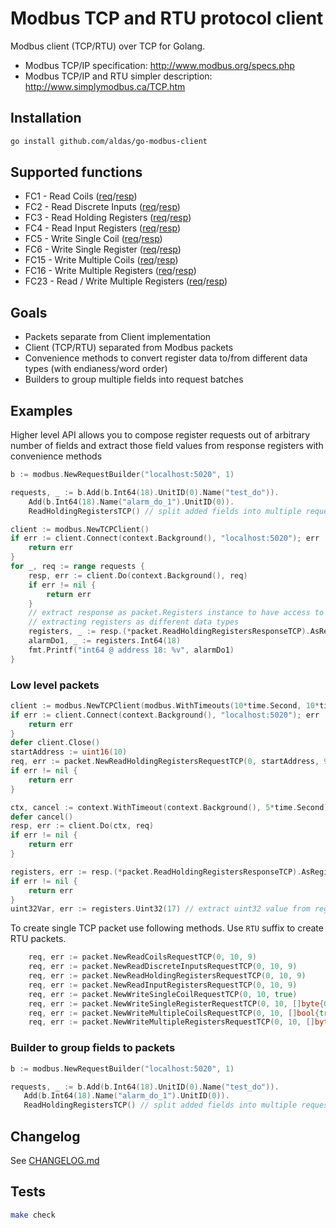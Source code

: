 # Modbus TCP and RTU protocol client

Modbus client (TCP/RTU) over TCP for Golang.

* Modbus TCP/IP specification: http://www.modbus.org/specs.php
* Modbus TCP/IP and RTU simpler description: http://www.simplymodbus.ca/TCP.htm

## Installation

```bash
go install github.com/aldas/go-modbus-client
```

## Supported functions

* FC1 - Read Coils ([req](packet/readcoilsrequest.go)/[resp](packet/readcoilsresponse.go))
* FC2 - Read Discrete Inputs ([req](packet/readdiscreteinputsrequest.go)/[resp](packet/readdiscreteinputsresponse.go))
* FC3 - Read Holding Registers ([req](packet/readholdingregistersrequest.go)/[resp](packet/readholdingregistersresponse.go))
* FC4 - Read Input Registers ([req](packet/readinputregistersrequest.go)/[resp](packet/readinputregistersresponse.go))
* FC5 - Write Single Coil ([req](packet/writesinglecoilrequest.go)/[resp](packet/writesinglecoilresponse.go))
* FC6 - Write Single Register ([req](packet/writesingleregisterrequest.go)/[resp](packet/writesingleregisterresponse.go))
* FC15 - Write Multiple Coils ([req](packet/writemultiplecoilsrequest.go)/[resp](packet/writemultiplecoilsresponse.go))
* FC16 - Write Multiple Registers ([req](packet/writemultipleregistersrequest.go)/[resp](packet/writemultipleregistersresponse.go))
* FC23 - Read / Write Multiple Registers ([req](packet/readwritemultipleregistersrequest.go)/[resp](packet/readwritemultipleregistersresponse.go))

## Goals

* Packets separate from Client implementation
* Client (TCP/RTU) separated from Modbus packets
* Convenience methods to convert register data to/from different data types (with endianess/word order)
* Builders to group multiple fields into request batches

## Examples

Higher level API allows you to compose register requests out of arbitrary number of fields and extract those
field values from response registers with convenience methods

```go
b := modbus.NewRequestBuilder("localhost:5020", 1)

requests, _ := b.Add(b.Int64(18).UnitID(0).Name("test_do")).
    Add(b.Int64(18).Name("alarm_do_1").UnitID(0)).
    ReadHoldingRegistersTCP() // split added fields into multiple requests with suitable quantity size

client := modbus.NewTCPClient()
if err := client.Connect(context.Background(), "localhost:5020"); err != nil {
    return err
}
for _, req := range requests {
    resp, err := client.Do(context.Background(), req)
    if err != nil {
        return err
    }
    // extract response as packet.Registers instance to have access to convenience methods to 
    // extracting registers as different data types
    registers, _ := resp.(*packet.ReadHoldingRegistersResponseTCP).AsRegisters(req.StartAddress())
    alarmDo1, _ := registers.Int64(18)
    fmt.Printf("int64 @ address 18: %v", alarmDo1)
}
```

### Low level packets

```go
client := modbus.NewTCPClient(modbus.WithTimeouts(10*time.Second, 10*time.Second))
if err := client.Connect(context.Background(), "localhost:5020"); err != nil {
    return err
}
defer client.Close()
startAddress := uint16(10)
req, err := packet.NewReadHoldingRegistersRequestTCP(0, startAddress, 9)
if err != nil {
    return err
}

ctx, cancel := context.WithTimeout(context.Background(), 5*time.Second)
defer cancel()
resp, err := client.Do(ctx, req)
if err != nil {
    return err
}

registers, err := resp.(*packet.ReadHoldingRegistersResponseTCP).AsRegisters(startAddress)
if err != nil {
    return err
}
uint32Var, err := registers.Uint32(17) // extract uint32 value from register 17
```

To create single TCP packet use following methods. Use `RTU` suffix to create RTU packets.
```go
	req, err := packet.NewReadCoilsRequestTCP(0, 10, 9)
	req, err := packet.NewReadDiscreteInputsRequestTCP(0, 10, 9)
	req, err := packet.NewReadHoldingRegistersRequestTCP(0, 10, 9)
	req, err := packet.NewReadInputRegistersRequestTCP(0, 10, 9)
	req, err := packet.NewWriteSingleCoilRequestTCP(0, 10, true)
	req, err := packet.NewWriteSingleRegisterRequestTCP(0, 10, []byte{0xCA, 0xFE})
	req, err := packet.NewWriteMultipleCoilsRequestTCP(0, 10, []bool{true, false, true})
	req, err := packet.NewWriteMultipleRegistersRequestTCP(0, 10, []byte{0xCA, 0xFE, 0xBA, 0xBE})
```

### Builder to group fields to packets

```go
b := modbus.NewRequestBuilder("localhost:5020", 1)

requests, _ := b.Add(b.Int64(18).UnitID(0).Name("test_do")).
   Add(b.Int64(18).Name("alarm_do_1").UnitID(0)).
   ReadHoldingRegistersTCP() // split added fields into multiple requests with suitable quantity size
```

## Changelog

See [CHANGELOG.md](CHANGELOG.md)

## Tests

```bash
make check
```

